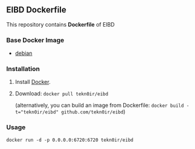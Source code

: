 ## EIBD Dockerfile


This repository contains **Dockerfile** of EIBD

### Base Docker Image

* [debian](https://hub.docker.com/_/debian/)


### Installation

1. Install [Docker](https://www.docker.com/).

2. Download: `docker pull tekn0ir/eibd`

   (alternatively, you can build an image from Dockerfile: `docker build -t="tekn0ir/eibd" github.com/tekn0ir/eibd`)

### Usage

    docker run -d -p 0.0.0.0:6720:6720 tekn0ir/eibd

